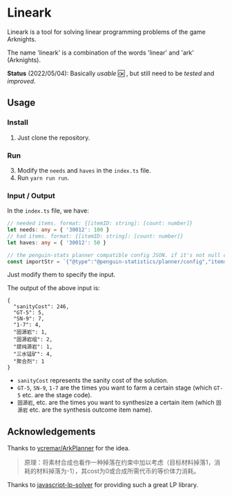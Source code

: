 # Lineark

Lineark is a tool for solving linear programming problems of the game Arknights.

The name 'lineark' is a combination of the words 'linear' and 'ark' (Arknights).

**Status** (2022/05/04): Basically _usable_ 🆗 , but still need to be _tested_ and _improved_.

## Usage

### Install

1. Just clone the repository.

### Run

3. Modify the `needs` and `haves` in the `index.ts` file.
4. Run `yarn run run`.

### Input / Output

In the `index.ts` file, we have:

```ts
// needed items. format: {[itemID: string]: [count: number]}
let needs: any = { '30012': 100 }
// had items. format: {[itemID: string]: [count: number]}
let haves: any = { '30012': 50 }

// the penguin-stats planner compatible config JSON. if it's not null or undefined, it will be used instead of the needs and haves. 
const importStr = `{"@type":"@penguin-statistics/planner/config","items":[{"id":"30135","have":1},{"id":"30125","have":1},{"id":"30115","have":3,"need":4},{"id":"30073","have":2},{"id":"30084","have":2,"need":6},{"id":"30083","have":3},{"id":"30094","have":12},{"id":"30093","have":64},{"id":"30104","have":1},{"id":"30103","have":2},{"id":"30013","have":2},{"id":"30012","have":4},{"id":"30011","have":2},{"id":"30063","have":52},{"id":"30062","have":69},{"id":"30061","have":35},{"id":"30034","have":9},{"id":"30033","have":13},{"id":"30032","have":35},{"id":"30031","have":87},{"id":"30024","have":9},{"id":"30022","have":18},{"id":"30021","have":49},{"id":"30044","have":1},{"id":"30042","have":10},{"id":"30041","have":6},{"id":"30054","have":1},{"id":"30053","have":43},{"id":"30052","have":61},{"id":"30051","have":68},{"id":"31014","have":4},{"id":"31013","have":43},{"id":"31024","have":3},{"id":"31023","have":61},{"id":"30145","have":1},{"id":"31034","have":5},{"id":"31033","have":17}],"options":{"byProduct":false,"requireExp":false,"requireLmb":false},"excludes":[]}`
```

Just modify them to specify the input.

The output of the above input is:

```json5
{
  "sanityCost": 246,
  "GT-5": 5,
  "SN-9": 7,
  "1-7": 4,
  "固源岩": 1,
  "固源岩组": 2,
  "提纯源岩": 1,
  "三水锰矿": 4,
  "聚合剂": 1
}

```

- `sanityCost` represents the sanity cost of the solution.
- `GT-5`, `SN-9`, `1-7` are the times you want to farm a certain stage
  (which `GT-5` etc. are the stage code).
- `固源岩`, etc. are the times you want to synthesize a certain item
  (which `固源岩` etc. are the synthesis outcome item name).

## Acknowledgements

Thanks to [ycremar/ArkPlanner](https://github.com/ycremar/ArkPlanner) for the idea.

> 原理：将素材合成也看作一种掉落在约束中加以考虑（目标材料掉落1，消耗的材料掉落为-1），其cost为0或合成所需代币的等价体力消耗。

Thanks to [javascript-lp-solver](https://github.com/JWally/jsLPSolver) for providing such a great LP library.
